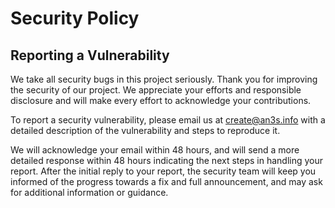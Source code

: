 # Security Policy

## Reporting a Vulnerability

We take all security bugs in this project seriously. Thank you for improving the security of our project. We appreciate your efforts and responsible disclosure and will make every effort to acknowledge your contributions.

To report a security vulnerability, please email us at create@an3s.info with a detailed description of the vulnerability and steps to reproduce it.

We will acknowledge your email within 48 hours, and will send a more detailed response within 48 hours indicating the next steps in handling your report. After the initial reply to your report, the security team will keep you informed of the progress towards a fix and full announcement, and may ask for additional information or guidance.
